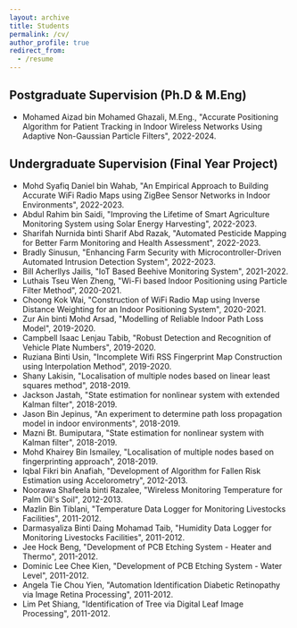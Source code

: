 ```yaml
---
layout: archive
title: Students
permalink: /cv/
author_profile: true
redirect_from:
  - /resume
---
```




## Postgraduate Supervision (Ph.D & M.Eng)

* Mohamed Aizad bin Mohamed Ghazali, M.Eng., "Accurate Positioning Algorithm for Patient Tracking in Indoor Wireless Networks Using Adaptive Non-Gaussian Particle Filters", 2022-2024.

## Undergraduate Supervision (Final Year Project)

* Mohd Syafiq Daniel bin Wahab, "An Empirical Approach to Building Accurate WiFi Radio Maps using ZigBee Sensor Networks in Indoor Environments", 2022-2023.
* Abdul Rahim bin Saidi, "Improving the Lifetime of Smart Agriculture Monitoring System using Solar Energy Harvesting", 2022-2023.
* Sharifah Nurnida binti Sharif Abd Razak, "Automated Pesticide Mapping for Better Farm Monitoring and Health Assessment", 2022-2023.
* Bradly Sinusun, "Enhancing Farm Security with Microcontroller-Driven Automated Intrusion Detection System", 2022-2023.
* Bill Acherllys Jailis, "IoT Based Beehive Monitoring System", 2021-2022.
* Luthais Tseu Wen Zheng, "Wi-Fi based Indoor Positioning using Particle Filter Method", 2020-2021.
* Choong Kok Wai, "Construction of WiFi Radio Map using Inverse Distance Weighting for an Indoor Positioning System", 2020-2021.
* Zur Ain binti Mohd Arsad, "Modelling of Reliable Indoor Path Loss Model", 2019-2020.
* Campbell Isaac Lenjau Tabib, "Robust Detection and Recognition of Vehicle Plate Numbers", 2019-2020.
* Ruziana Binti Usin, "Incomplete Wifi RSS Fingerprint Map Construction using Interpolation Method", 2019-2020.
* Shany Lakisin, "Localisation of multiple nodes based on linear least squares method", 2018-2019.
* Jackson Jastah, "State estimation for nonlinear system with extended Kalman filter", 2018-2019.
* Jason Bin Jepinus, "An experiment to determine path loss propagation model in indoor environments", 2018-2019.
* Mazni Bt. Bumiputara, "State estimation for nonlinear system with Kalman filter", 2018-2019.
* Mohd Khairey Bin Ismailey, "Localisation of multiple nodes based on fingerprinting approach", 2018-2019.
* Iqbal Fikri bin Anafiah, "Development of Algorithm for Fallen Risk Estimation using Accelorometry", 2012-2013.
* Noorawa Shafeela binti Razalee, "Wireless Monitoring Temperature for Palm Oil's Soil", 2012-2013.
* Mazlin Bin Tiblani, "Temperature Data Logger for Monitoring Livestocks Facilities", 2011-2012.
* Darmasyaliza Binti Daing Mohamad Taib, "Humidity Data Logger for Monitoring Livestocks Facilities", 2011-2012.
* Jee Hock Beng, "Development of PCB Etching System - Heater and Thermo", 2011-2012.
* Dominic Lee Chee Kien, "Development of PCB Etching System - Water Level", 2011-2012.
* Angela Tie Chou Yien, "Automation Identification Diabetic Retinopathy via Image Retina Processing", 2011-2012.
* Lim Pet Shiang, "Identification of Tree via Digital Leaf Image Processing", 2011-2012.
